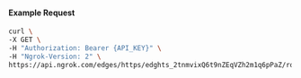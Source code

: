 <!-- Code generated for API Clients. DO NOT EDIT. -->

#### Example Request

```bash
curl \
-X GET \
-H "Authorization: Bearer {API_KEY}" \
-H "Ngrok-Version: 2" \
https://api.ngrok.com/edges/https/edghts_2tnmvixQ6t9nZEqVZh2m1q6pPaZ/routes/edghtsrt_2tnmvdEq9gOhdTsQpCaqE65pGb3/ip_restriction
```
